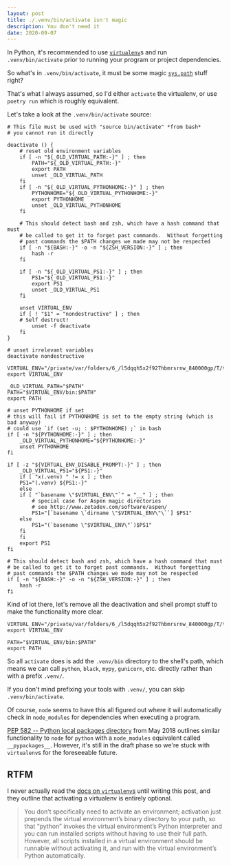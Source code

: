 ```yaml
---
layout: post
title: ./.venv/bin/activate isn't magic
description: You don't need it
date: 2020-09-07
---
```


In Python, it's recommended to use
[`virtualenv`](https://docs.python.org/3/library/venv.html)s and run
`.venv/bin/activate` prior to running your program or project dependencies.

So what's in `.venv/bin/activate`, it must be some magic
[`sys.path`](https://docs.python.org/3.8/library/sys.html#sys.path) stuff
right?

That's what I always assumed, so I'd either `activate` the virtualenv, or use
`poetry run` which is roughly equivalent.

Let's take a look at the `.venv/bin/activate` source:

```shell
# This file must be used with "source bin/activate" *from bash*
# you cannot run it directly

deactivate () {
    # reset old environment variables
    if [ -n "${_OLD_VIRTUAL_PATH:-}" ] ; then
        PATH="${_OLD_VIRTUAL_PATH:-}"
        export PATH
        unset _OLD_VIRTUAL_PATH
    fi
    if [ -n "${_OLD_VIRTUAL_PYTHONHOME:-}" ] ; then
        PYTHONHOME="${_OLD_VIRTUAL_PYTHONHOME:-}"
        export PYTHONHOME
        unset _OLD_VIRTUAL_PYTHONHOME
    fi

    # This should detect bash and zsh, which have a hash command that must
    # be called to get it to forget past commands.  Without forgetting
    # past commands the $PATH changes we made may not be respected
    if [ -n "${BASH:-}" -o -n "${ZSH_VERSION:-}" ] ; then
        hash -r
    fi

    if [ -n "${_OLD_VIRTUAL_PS1:-}" ] ; then
        PS1="${_OLD_VIRTUAL_PS1:-}"
        export PS1
        unset _OLD_VIRTUAL_PS1
    fi

    unset VIRTUAL_ENV
    if [ ! "$1" = "nondestructive" ] ; then
    # Self destruct!
        unset -f deactivate
    fi
}

# unset irrelevant variables
deactivate nondestructive

VIRTUAL_ENV="/private/var/folders/6_/l5dqqh5x2f927hbmrsrnw_840000gp/T/tmp.De1HsaCn/.venv"
export VIRTUAL_ENV

_OLD_VIRTUAL_PATH="$PATH"
PATH="$VIRTUAL_ENV/bin:$PATH"
export PATH

# unset PYTHONHOME if set
# this will fail if PYTHONHOME is set to the empty string (which is bad anyway)
# could use `if (set -u; : $PYTHONHOME) ;` in bash
if [ -n "${PYTHONHOME:-}" ] ; then
    _OLD_VIRTUAL_PYTHONHOME="${PYTHONHOME:-}"
    unset PYTHONHOME
fi

if [ -z "${VIRTUAL_ENV_DISABLE_PROMPT:-}" ] ; then
    _OLD_VIRTUAL_PS1="${PS1:-}"
    if [ "x(.venv) " != x ] ; then
	PS1="(.venv) ${PS1:-}"
    else
    if [ "`basename \"$VIRTUAL_ENV\"`" = "__" ] ; then
        # special case for Aspen magic directories
        # see http://www.zetadev.com/software/aspen/
        PS1="[`basename \`dirname \"$VIRTUAL_ENV\"\``] $PS1"
    else
        PS1="(`basename \"$VIRTUAL_ENV\"`)$PS1"
    fi
    fi
    export PS1
fi

# This should detect bash and zsh, which have a hash command that must
# be called to get it to forget past commands.  Without forgetting
# past commands the $PATH changes we made may not be respected
if [ -n "${BASH:-}" -o -n "${ZSH_VERSION:-}" ] ; then
    hash -r
fi
```

Kind of lot there, let's remove all the deactivation and shell prompt stuff to make the functionality more clear.

```shell
VIRTUAL_ENV="/private/var/folders/6_/l5dqqh5x2f927hbmrsrnw_840000gp/T/tmp.De1HsaCn/.venv"
export VIRTUAL_ENV

PATH="$VIRTUAL_ENV/bin:$PATH"
export PATH
```

So all `activate` does is add the `.venv/bin` directory to the shell's path,
which means we can call `python`, `black`, `mypy`, `gunicorn`, etc. directly
rather than with a prefix `.venv/`.

If you don't mind prefixing your tools with `.venv/`, you can skip `.venv/bin/activate`.

Of course, `node` seems to have this all figured out where it will
automatically check in `node_modules` for dependencies when executing a program.

[PEP 582 -- Python local packages directory](https://www.python.org/dev/peps/pep-0582/) from May 2018 outlines
similar functionality to `node` for `python` with a `node_modules` equivalent called
`__pypackages__`. However, it's still in the draft phase so we're stuck with
`virtualenv`s for the foreseeable future.

## RTFM

I never actually read the [docs on
`virtualenv`s](https://docs.python.org/3/library/venv.html) until writing
this post, and they outline that activating a virtualenv is entirely
optional.

> You don’t specifically need to activate an environment; activation just
> prepends the virtual environment’s binary directory to your path, so that
> “python” invokes the virtual environment’s Python interpreter and you can run
> installed scripts without having to use their full path. However, all scripts
> installed in a virtual environment should be runnable without activating it,
> and run with the virtual environment’s Python automatically.

